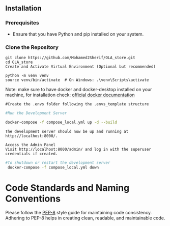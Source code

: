 ## Installation

### Prerequisites
- Ensure that you have Python and pip installed on your system.

### Clone the Repository
```
git clone https://github.com/Mohamed2Sherif/OLA_store.git
cd OLA_store
Create and Activate Virtual Environment (Optional but recommended)

python -m venv venv
source venv/bin/activate  # On Windows: .\venv\Scripts\activate
```


Note: make sure to have docker and docker-desktop installed on your machine, 
for installation check: [official docker documentation](https://docs.docker.com/get-docker/)



```
#Create the .envs folder following the .envs_template structure
```
```bash
#Run the Development Server

docker-compose -f compose_local.yml up -d --build
```
```
The development server should now be up and running at http://localhost:8000/.

Access the Admin Panel
Visit http://localhost:8000/admin/ and log in with the superuser credentials if created.
```

```bash
#To shutdown or restart the development server
 docker-compose -f compose_local.yml down
```
# Code Standards and Naming Conventions
Please follow the [PEP-8](https://www.datacamp.com/tutorial/pep8-tutorial-python-code) style guide for maintaining code consistency. Adhering to PEP-8 helps in creating clean, readable, and maintainable code.
